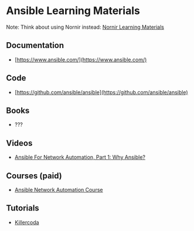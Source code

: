 # Ansible Learning Materials
Note: Think about using Nornir instead: [Nornir Learning Materials](nornir.md)

## Documentation
* [https://www.ansible.com/](https://www.ansible.com/)

## Code
* [https://github.com/ansible/ansible](https://github.com/ansible/ansible)

## Books
* ???

## Videos
* [Ansible For Network Automation, Part 1: Why Ansible?](https://www.youtube.com/watch?v=99j9UbNP7LY&list=PLtO_OYBiEo6lW_LO-ucRuz7Z8_DJ62NAM&pp=iAQB)

## Courses (paid)
* [Ansible Network Automation Course](https://pynet.twb-tech.com/class-ansible.html)

## Tutorials
* [Killercoda](https://killercoda.com/het-tanis/course/Ansible-Labs)
